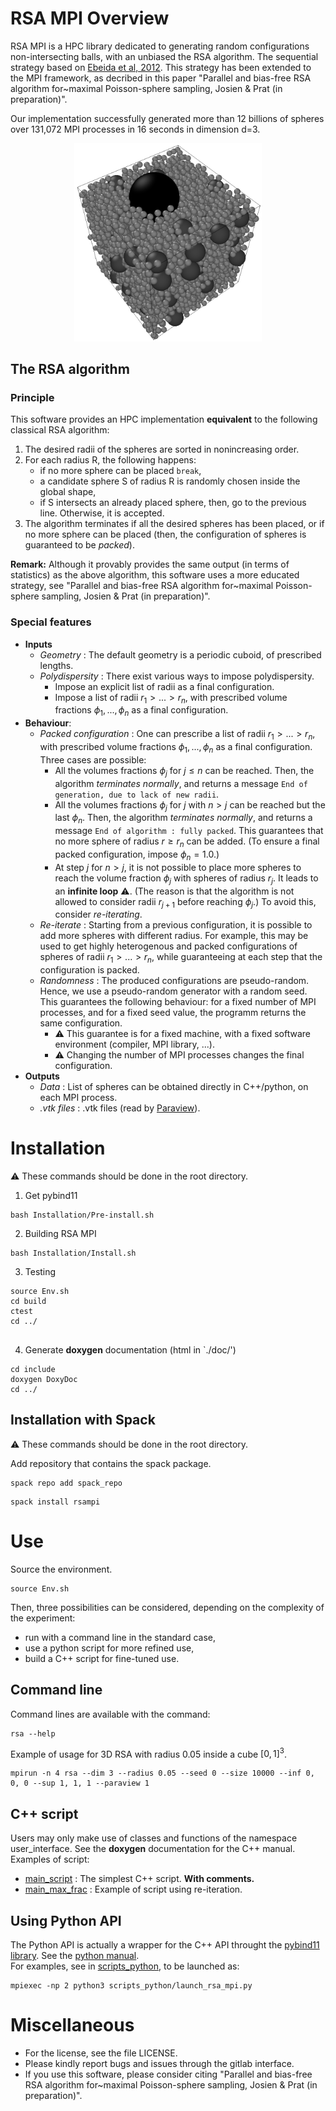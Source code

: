 # RSA MPI Overview

RSA MPI is a HPC library dedicated to generating random configurations non-intersecting balls, with an unbiased the RSA algorithm.
The sequential strategy based on [Ebeida et al, 2012](https://onlinelibrary.wiley.com/doi/full/10.1111/j.1467-8659.2012.03059.x).
This strategy has been extended to the MPI framework, as decribed in this paper "Parallel and bias-free RSA algorithm for~maximal Poisson-sphere sampling, Josien & Prat (in preparation)".

Our implementation successfully generated more than 12 billions of spheres over 131,072 MPI processes in 16 seconds in dimension d=3.


<div align="center">
<img src="doc/Illustration_RSA.png" alt="drawing" width="300"/>
</div>

## The RSA algorithm


### Principle

This software provides an HPC implementation **equivalent** to the following classical RSA algorithm:
1. The desired radii of the spheres are sorted in nonincreasing order.
2. For each radius R, the following happens:
   - if no more sphere can be placed `break`,
   - a candidate sphere S of radius R is randomly chosen inside the global shape,
   - if S intersects an already placed sphere, then, go to the previous line. Otherwise, it is accepted.
3. The algorithm terminates if all the desired spheres has been placed, or if no more sphere can be placed (then, the configuration of spheres is guaranteed to be *packed*).

**Remark:** Although it provably provides the same output (in terms of statistics) as the above algorithm, this software uses a more educated strategy, see "Parallel and bias-free RSA algorithm for~maximal Poisson-sphere sampling, Josien & Prat (in preparation)".

### Special features

- **Inputs**
  - *Geometry* : The default geometry is a periodic cuboid, of prescribed lengths.
  - *Polydispersity* : There exist various ways to impose polydispersity. 
    - Impose an explicit list of radii as a final configuration.
    - Impose a list of radii $r_1> ... > r_n$, with prescribed volume fractions $\phi_1, ..., \phi_n$ as a final configuration.
- **Behaviour**:
  - *Packed configuration* : One can prescribe a list of radii $r_1> ... > r_n$, with prescribed volume fractions $\phi_1, ..., \phi_n$ as a final configuration. Three cases are possible:
    - All the volumes fractions $\phi_j$ for $j \leq n$ can be reached. Then, the algorithm *terminates normally*, and returns a message `End of generation, due to lack of new radii`.
    - All the volumes fractions $\phi_j$ for $j$ with $n > j$ can be reached but the last $\phi_n$. Then, the algorithm *terminates normally*, and returns a message `End of algorithm : fully packed`. This guarantees that no more sphere of radius $r\geq r_n$ can be added. (To ensure a final packed configuration, impose $\phi_n=1.0$.)
    - At step $j$ for $n>j$, it is not possible to place more spheres to reach the volume fraction $\phi_j$ with spheres of radius $r_j$. It leads to an **infinite loop** :warning:. (The reason is that the algorithm is not allowed to consider radii $r_{j+1}$ before reaching $\phi_j$.) To avoid this, consider *re-iterating*.
  - *Re-iterate* : Starting from a previous configuration, it is possible to add more spheres with different radius. For example, this may be used to get highly heterogenous and packed configurations of spheres of radii $r_1 > ... > r_n$, while guaranteeing at each step that the configuration is packed.
  - *Randomness* : The produced configurations are pseudo-random. Hence, we use a pseudo-random generator with a random seed. This guarantees the following behaviour: for a fixed number of MPI processes, and for a fixed seed value, the programm returns the same configuration. 
    - :warning: This guarantee is for a fixed machine, with a fixed software environment (compiler, MPI library, ...).
    - :warning: Changing the number of MPI processes changes the final configuration.
- **Outputs**
  - *Data* : List of spheres can be obtained directly in C++/python, on each MPI process.
  - *.vtk files* : .vtk files (read by [Paraview](https://www.paraview.org/)).


# Installation

:warning: These commands should be done in the root directory.

  1. Get pybind11
```
bash Installation/Pre-install.sh
```
  2. Building RSA MPI
```
bash Installation/Install.sh
```
  3. Testing
```
source Env.sh
cd build
ctest
cd ../


```
  4. Generate **doxygen** documentation (html in `./doc/')
```
cd include
doxygen DoxyDoc
cd ../
```

## Installation with Spack

:warning: These commands should be done in the root directory.

Add repository that contains the spack package.

```
spack repo add spack_repo
```

```
spack install rsampi
```

# Use

Source the environment.
```
source Env.sh
```
Then, three possibilities can be considered, depending on the complexity of the experiment:
- run with a command line in the standard case,
- use a python script for more refined use,
- build a C++ script for fine-tuned use.


## Command line

Command lines are available with the command:
```
rsa --help
```

Example of usage for 3D RSA with radius 0.05 inside a cube $[0, 1]^3$.
```
mpirun -n 4 rsa --dim 3 --radius 0.05 --seed 0 --size 10000 --inf 0, 0, 0 --sup 1, 1, 1 --paraview 1
```

## C++ script

Users may only make use of classes and functions of the namespace user_interface.
See the **doxygen** documentation for the C++ manual.  
Examples of script: 
- [main_script](scripts/main_script.cpp) : The simplest C++ script. **With comments.**
- [main_max_frac](scripts/main_max_frac.cpp) : Example of script using re-iteration.

## Using Python API

The Python API is actually a wrapper for the C++ API throught the [pybind11 library](https://github.com/pybind/pybind11/).
See the [python manual](doc/pythond_manual.md).  
For examples, see in [scripts_python](scripts_python), to be launched as:
```
mpiexec -np 2 python3 scripts_python/launch_rsa_mpi.py
```

# Miscellaneous

- For the license, see the file LICENSE.
- Please kindly report bugs and issues through the gitlab interface.
- If you use this software, please consider citing "Parallel and bias-free RSA algorithm for~maximal Poisson-sphere sampling, Josien & Prat (in preparation)".

